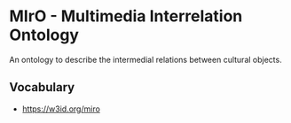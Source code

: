 MIrO - Multimedia Interrelation Ontology
=======

An ontology to describe the intermedial relations between cultural objects.

## Vocabulary

* <https://w3id.org/miro>

<!-- ## Maintainers

* Francesca Massarenti

    GitHub ID: [@frammenti](https://github.com/frammenti)

    Contact: <francesca.massarent2@studio.unibo.it>

* Enrica Bruno

    GitHub ID: [@enricabruno](https://github.com/enricabruno)

    Contact: <enrica.bruno2@unibo.it>

* Maria Francesca Bocchi

    GitHub ID: [@MariaFrancesca6](https://github.com/MariaFrancesca6)

    Contact: <maria.bocchi4@unibo.it> -->
